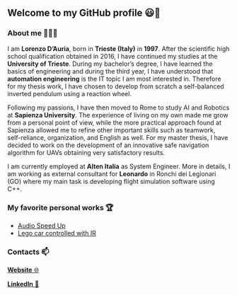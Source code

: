 ## Welcome to my GitHub profile 😃👋

### About me 👨🏻‍💻

I am **Lorenzo D’Auria**, born in **Trieste (Italy)** in **1997**. After the scientific high school qualification obtained in 2016, I have continued my studies at the **University of Trieste**. During my bachelor’s degree, I have learned the basics of engineering and during the third year, I have understood that **automation engineering** is the IT topic I am most interested in. Therefore for my thesis work, I have chosen to develop from scratch a self-balanced inverted pendulum using a reaction wheel.

Following my passions, I have then moved to Rome to study AI and Robotics at **Sapienza University**. The experience of living on my own made me grow from a personal point of view, while the more practical approach found at Sapienza allowed me to refine other important skills such as teamwork, self-reliance, organization, and English as well. For my master thesis, I have decided to work on the development of an innovative safe navigation algorithm for UAVs obtaining very satisfactory results.

I am currently employed at **Alten Italia** as System Engineer. More in details, I am working as external consultant for **Leonardo** in Ronchi dei Legionari (GO) where my main task is developing flight simulation software using C++.

### My favorite personal works 🏆

- [Audio Speed Up](https://github.com/lodauria/AudioSpeedUp)
- [Lego car controlled with IR](https://github.com/lodauria/IRCar_Lego_Arduino)

### Contacts 📫

[**Website** 🌐](https://lodauria.github.io)

[**LinkedIn** 👔](https://www.linkedin.com/in/lorenzodauria/)